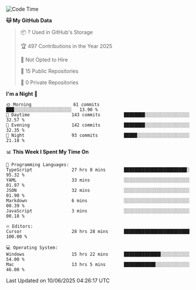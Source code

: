 <!--START_SECTION:waka-->
![Code Time](http://img.shields.io/badge/Code%20Time-7%2C138%20hrs%208%20mins-blue)

**🐱 My GitHub Data** 

> 📦 ? Used in GitHub's Storage 
 > 
> 🏆 497 Contributions in the Year 2025
 > 
> 🚫 Not Opted to Hire
 > 
> 📜 15 Public Repositories 
 > 
> 🔑 0 Private Repositories 
 > 
**I'm a Night 🦉** 

```text
🌞 Morning                61 commits          ███░░░░░░░░░░░░░░░░░░░░░░   13.90 % 
🌆 Daytime                143 commits         ████████░░░░░░░░░░░░░░░░░   32.57 % 
🌃 Evening                142 commits         ████████░░░░░░░░░░░░░░░░░   32.35 % 
🌙 Night                  93 commits          █████░░░░░░░░░░░░░░░░░░░░   21.18 % 
```


📊 **This Week I Spent My Time On** 

```text
💬 Programming Languages: 
TypeScript               27 hrs 8 mins       ████████████████████████░   95.32 % 
YAML                     33 mins             ░░░░░░░░░░░░░░░░░░░░░░░░░   01.97 % 
JSON                     32 mins             ░░░░░░░░░░░░░░░░░░░░░░░░░   01.90 % 
Markdown                 6 mins              ░░░░░░░░░░░░░░░░░░░░░░░░░   00.39 % 
JavaScript               3 mins              ░░░░░░░░░░░░░░░░░░░░░░░░░   00.18 % 

🔥 Editors: 
Cursor                   28 hrs 28 mins      █████████████████████████   100.00 % 

💻 Operating System: 
Windows                  15 hrs 22 mins      ██████████████░░░░░░░░░░░   54.00 % 
Mac                      13 hrs 5 mins       ████████████░░░░░░░░░░░░░   46.00 % 
```


 Last Updated on 10/06/2025 04:26:17 UTC
<!--END_SECTION:waka-->

